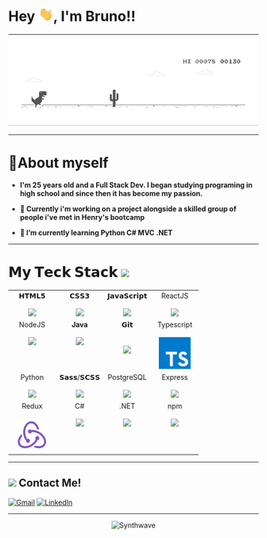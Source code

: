 # **Hey <img src="https://raw.githubusercontent.com/parth-27/parth-27/master/Hi.gif" width="30px">, I'm Bruno!!**
---
![Dino](https://raw.githubusercontent.com/sanket9006/sanket9006/master/dino.gif)


<!--
**Lambda1158/Lambda1158** is a ✨ _special_ ✨ repository because its `README.md` (this file) appears on your GitHub profile.

Here are some ideas to get you started:

-  I’m currently working on ...
- 🌱 I’m currently learning ...
- 👯 I’m looking to collaborate on ...
- 🤔 I’m looking for help with ...
- 💬 Ask me about ...
- 📫 How to reach me: ...
- 😄 Pronouns: ...
- ⚡ Fun fact: ...
-->
---
# **🤔About myself**

- **I'm 25 years old and a Full Stack Dev. I began studying programing in high school and since then it has become my passion.**

-  **🔭 Currently i'm working on a project alongside a skilled group of people i've met in Henry's bootcamp**

- **🌱 I’m currently learning Python C# MVC .NET**



---
# 𝗠𝘆 𝗧𝗲𝗰𝗸 𝗦𝘁𝗮𝗰𝗸  <img src = "https://media2.giphy.com/media/QssGEmpkyEOhBCb7e1/giphy.gif?cid=ecf05e47a0n3gi1bfqntqmob8g9aid1oyj2wr3ds3mg700bl&rid=giphy.gif" width = 32px> </h2>

<table>
  <tbody>
    <tr valign="top">
      <td width="25%" align="center">
        <span>𝗛𝗧𝗠𝗟𝟱</span><br><br>
        <img height="64px" src="https://cdn.svgporn.com/logos/html-5.svg">
      </td>
      <td width="25%" align="center">
        <span>𝗖𝗦𝗦𝟯</span><br><br>
        <img height="64px" src="https://cdn.svgporn.com/logos/css-3.svg">
      </td>
      <td width="25%" align="center">
        <span>𝗝𝗮𝘃𝗮𝗦𝗰𝗿𝗶𝗽𝘁</span><br><br>
        <img height="64px" src="https://cdn.svgporn.com/logos/javascript.svg">
      </td>
      <td align="center" width="25%">
        <span>ReactJS</span><br><br>
        <img height=64px src="https://img.icons8.com/ultraviolet/2x/react.png"> 
    </td>
    </tr>
    <tr valign="top">
      <td align="center" width="25%">
        <span>NodeJS</span> <br><br>
        <img height=60px src="https://img.icons8.com/color/2x/nodejs.png"> 
        </td>
       <td width="25%" align="center">
        <span><strong>Java</strong></span><br><br>
        <img height="64px" src="https://www.vectorlogo.zone/logos/java/java-ar21.svg">
      </td>
      <td width="25%" align="center">
        <span>𝗚𝗶𝘁</span><br><br><br>
        <img height="64px" src="https://cdn.svgporn.com/logos/git-icon.svg">
      </td>
      <td width="25%" align="center">
        <span>Typescript</span><br><br>
       <img src="https://raw.githubusercontent.com/github/explore/80688e429a7d4ef2fca1e82350fe8e3517d3494d/topics/typescript/typescript.png" alt="ts logo" width="64">
      </td>
    </tr>
    <tr valign="top">
      <td align="center" width="25%">
        <span>Python</span><br><br>
        <img height=65px src="https://img.icons8.com/color/2x/python.png"> 
    </td>
      <td width="25%" align="center">
        <span>𝗦𝗮𝘀𝘀/𝗦𝗖𝗦𝗦</span><br><br>
        <img height="64px" src="https://cdn.svgporn.com/logos/sass.svg">
      </td>
      <td width="25%" align="center">
        <span>PostgreSQL</span><br><br>
        <img height="64px" src="https://user-images.githubusercontent.com/24623425/36042969-f87531d4-0d8a-11e8-9dee-e87ab8c6a9e3.png">
      </td>
      <td width="25%" align="center">
        <span>Express</span><br><br>
        <img height="64px" src="https://camo.githubusercontent.com/414133f161b78f61a2452120d5f81ea7ef13a6fcf0ac359382e1e012de4e874c/68747470733a2f2f7777772e766563746f726c6f676f2e7a6f6e652f6c6f676f732f657870726573736a732f657870726573736a732d69636f6e2e737667">
      </td>
    </tr>
     <tr valign="top">
      <td align="center" width="25%">
        <span>Redux</span><br><br>
        <img height=65px src="https://raw.githubusercontent.com/sachinverma53121/sachinverma53121/master/icons/redux.png"> 
    </td>
      <td width="25%" align="center">
        <span>C#</span><br><br>
        <img height="64px" src="https://camo.githubusercontent.com/52045ed9d775b4ac9286e51c28b878edca6bb1750815b423c8d06c7976040ab7/68747470733a2f2f6d617274696e63686176657a2e6769746875622e696f2f4173736574732f4c6f676f732f6373686172702e737667">
      </td>
      <td width="25%" align="center">
        <span>.NET</span><br><br>
        <img height="64px" src="https://upload.wikimedia.org/wikipedia/commons/thumb/a/a3/.NET_Logo.svg/1200px-.NET_Logo.svg.png">
      </td>
      <td width="25%" align="center">
        <span>npm</span><br><br>
        <img height="44px" src="https://upload.wikimedia.org/wikipedia/commons/d/db/Npm-logo.svg">
      </td>
    </tr>
  </tbody>
</table>




---
## <img src="https://media.giphy.com/media/WUlplcMpOCEmTGBtBW/giphy.gif" width="30">   **Contact Me!**

[![Gmail](https://img.shields.io/badge/-GMAIL-D14836?style=for-the-badge&logo=gmail&logoColor=white)](mailto:brunoherrera1158@gmail.com)
[![LinkedIn](https://img.shields.io/badge/-LINKEDIN-0077B5?style=for-the-badge&logo=linkedin&logoColor=white)](https://www.linkedin.com/in/bruno-herrera-aa10b6201/)
  

---



<p align="center"><img src="https://thumbs.gfycat.com/GoodnaturedFondGaur-size_restricted.gif" alt="Synthwave" height="300" width="500"></p>